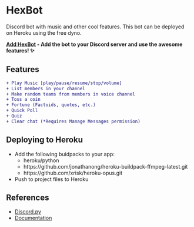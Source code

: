# HexBot
Discord bot with music and other cool features. This bot can be deployed on Heroku using the free dyno.

**[Add HexBot](https://discord.com/oauth2/authorize?client_id=747461870629290035&scope=bot) - Add the bot to your Discord server and use the awesome features! :sparkles:**

Features
---
```diff
+ Play Music [play/pause/resume/stop/volume]
+ List members in your channel
+ Make random teams from members in voice channel
+ Toss a coin
+ Fortune (Factoids, quotes, etc.)
+ Quick Poll
+ Quiz
+ Clear chat (*Requires Manage Messages permission)
```

Deploying to Heroku
---
- Add the following buidpacks to your app:
  - heroku/python
  - https<span>://</span>github.com/jonathanong/heroku-buildpack-ffmpeg-latest.git
  - https<span>://</span>github.com/xrisk/heroku-opus.git
- Push to project files to Heroku

References
---
- [Discord.py](https://github.com/Rapptz/discord.py)
- [Documentation](https://discordpy.readthedocs.io/en/latest/index.html)
